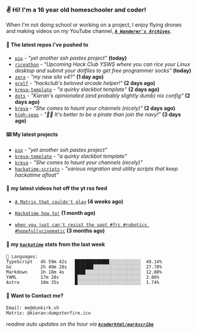 ### ✌️ Hi! I'm a 16 year old homeschooler and coder!

When I'm not doing school or working on a project, I enjoy flying drones and making videos on my YouTube channel, [**_`A Wanderer's Archives`_**](https://youtube.com/@wanderer.archives).

#### 👷 The latest repos i've pushed to

- [`pip`](https://github.com/kcoderhtml/pip) - _"yet another ssh pastes project"_ **(today)**
- [`riceathon`](https://github.com/hackclub/riceathon) - _"Upcoming Hack Club YSWS where you can rice your Linux desktop and submit your dotfiles to get free programmer socks"_ **(today)**
- [`zera`](https://github.com/kcoderhtml/zera) - _"my new site v4?"_ **(1 day ago)**
- [`grolf`](https://github.com/kcoderhtml/grolf) - _"hackclub's beloved arcade helper!"_ **(2 days ago)**
- [`kreva-template`](https://github.com/kcoderhtml/kreva-template) - _"a quirky slackbot template"_ **(2 days ago)**
- [`dots`](https://github.com/kcoderhtml/dots) - _"Kieran's opinionated (and probably slightly dumb) nix config"_ **(2 days ago)**
- [`kreva`](https://github.com/kcoderhtml/kreva) - _"She comes to haunt your channels (nicely)"_ **(2 days ago)**
- [`high-seas`](https://github.com/hackclub/high-seas) - _"🏴‍☠️ It's better to be a pirate than join the navy!"_ **(3 days ago)**

#### ⌨️ My latest projects

- [`pip`](https://github.com/kcoderhtml/pip) - _"yet another ssh pastes project"_
- [`kreva-template`](https://github.com/kcoderhtml/kreva-template) - _"a quirky slackbot template"_
- [`kreva`](https://github.com/kcoderhtml/kreva) - _"She comes to haunt your channels (nicely)"_
- [`hackatime-scripts`](https://github.com/kcoderhtml/hackatime-scripts) - _"various migration and utility scripts that keep hackatime afloat"_

#### 🍿 my latest videos hot off the yt rss feed

- [`A Matrix that couldn't play`](https://www.youtube.com/watch?v=NodwjZF7uZw) **(4 weeks ago)**

- [`Hackatime how to!`](https://www.youtube.com/watch?v=eKoD9yyr1To) **(1 month ago)**

- [`when you just can't resist the spot #frc #robotics #hopefullycinematic`](https://www.youtube.com/watch?v=Y7SZ_TDleGM) **(3 months ago)**



#### 📡 my [_`hackatime`_](https://waka.hackclub.com) stats from the last week

```text
💾 Languages:
TypeScript   4h 59m 42s   █████████████░░░░░░░░░░░░  49.14%
Go           2h 49m 28s   ███████░░░░░░░░░░░░░░░░░░  27.78%
Markdown     1h 18m 4s    ████░░░░░░░░░░░░░░░░░░░░░  12.80%
YAML         17m 28s      █░░░░░░░░░░░░░░░░░░░░░░░░  2.86%
Astro        10m 35s      █░░░░░░░░░░░░░░░░░░░░░░░░  1.74%
```

#### 📮 Want to Contact me?

```text
Email: me@dunkirk.sh
Matrix: @kieran:dumpsterfire.icu
```

_readme auto updates on the hour via [**`kcoderhtml/markscribe`**](https://github.com/kcoderhtml/markscribe)_
